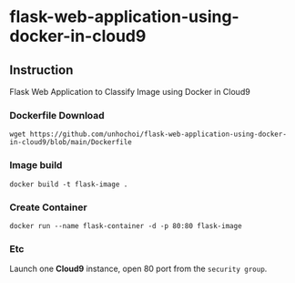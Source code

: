 # flask-web-application-using-docker-in-cloud9

## Instruction
Flask Web Application to Classify Image using Docker in Cloud9

### Dockerfile Download
```
wget https://github.com/unhochoi/flask-web-application-using-docker-in-cloud9/blob/main/Dockerfile
```
### Image build
```
docker build -t flask-image .
```
### Create Container
```
docker run --name flask-container -d -p 80:80 flask-image
```
### Etc
Launch one **Cloud9** instance, open 80 port from the `security group`.


